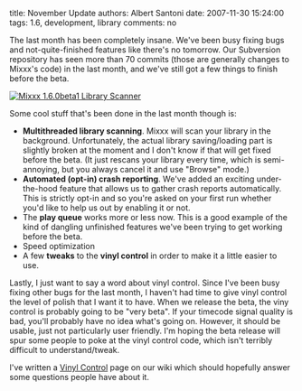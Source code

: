 title: November Update
authors: Albert Santoni
date: 2007-11-30 15:24:00
tags: 1.6, development, library
comments: no

The last month has been completely insane.
We've been busy fixing bugs and not-quite-finished features like there's no tomorrow.
Our Subversion repository has seen more than 70 commits (those are generally changes to Mixxx's code) in the last month, and we've still got a few things to finish before the beta.

[![Mixxx 1.6.0beta1 Library Scanner]({static}/images/news/Screenshot-2.png)]({static}/images/news/Screenshot-2.png)

Some cool stuff that's been done in the last month though is:

- **Multithreaded library scanning**.
  Mixxx will scan your library in the background.
  Unfortunately, the actual library saving/loading part is slightly broken at the moment and I don't know if that will get fixed before the beta.
  (It just rescans your library every time, which is semi-annoying, but you always cancel it and use "Browse" mode.)
- **Automated (opt-in) crash reporting**.
  We've added an exciting under-the-hood feature that allows us to gather crash reports automatically.
  This is strictly opt-in and so you're asked on your first run whether you'd like to help us out by enabling it or not.
- The **play queue** works more or less now.
  This is a good example of the kind of dangling unfinished features we've been trying to get working before the beta.
- Speed optimization
- A few **tweaks** to the **vinyl control** in order to make it a little easier to use.

Lastly, I just want to say a word about vinyl control.
Since I've been busy fixing other bugs for the last month, I haven't had time to give vinyl control the level of polish that I want it to have.
When we release the beta, the viny control is probably going to be "very beta".
If your timecode signal quality is bad, you'll probably have no idea what's going on.
However, it should be usable, just not particularly user friendly.
I'm hoping the beta release will spur some people to poke at the vinyl control code, which isn't terribly difficult to understand/tweak.

I've written a [Vinyl Control](http://mixxx.sourceforge.net/wiki/index.php/Vinyl_Control) page on our wiki which should hopefully answer some questions people have about it.

